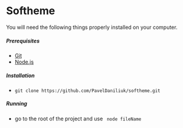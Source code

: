 # Softheme

You will need the following things properly installed on your computer.

##### Prerequisites
 
+ [Git](https://git-scm.com/)
+ [Node.js](https://nodejs.org/en/)


##### Installation

+ ``` git clone https://github.com/PavelDaniliuk/softheme.git ```

##### Running

+ go to the root of the project and use ``` node fileName```
